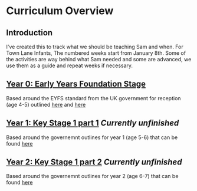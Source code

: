 # Curriculum Overview

## Introduction
I've created this to track what we should be teaching Sam and when. For Town Lane Infants, The numbered weeks start from January 8th. Some of the activities are way behind what Sam needed and some are advanced, we use them as a guide and repeat weeks if necessary.

## [Year 0: Early Years Foundation Stage](./year-0/Year-Overview.md)
Based around the EYFS standard from the UK government for reception (age 4-5) outlined [here](https://www.gov.uk/early-years-foundation-stage) and [here](https://assets.publishing.service.gov.uk/media/6596dc9fc23a10000d8d0ba8/EYFS_statutory_framework_for_group_and_school_based_providers.pdf)

## [Year 1: Key Stage 1 part 1](./year-1/Year-Overview.md) ***Currently unfinished***
Based around the governemnt outlines for year 1 (age 5-6) that can be found [here](https://www.gov.uk/government/publications/national-curriculum-in-england-framework-for-key-stages-1-to-4/the-national-curriculum-in-england-framework-for-key-stages-1-to-4)

## [Year 2: Key Stage 1 part 2](./year-2/Year-Overview.md) ***Currently unfinished***
Based around the governemnt outlines for year 2 (age 6-7) that can be found [here](https://www.gov.uk/government/publications/national-curriculum-in-england-framework-for-key-stages-1-to-4/the-national-curriculum-in-england-framework-for-key-stages-1-to-4)
